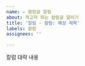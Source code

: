 ```yaml
---
name: ✏️ 칼럼글 알림
about: 적고자 하는 칼럼글 알리기
title: '알림 - 칼럼: 예상 제목'
labels: 칼럼
assignees: ''

---
```


칼럼 대략 내용
